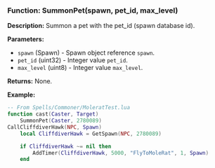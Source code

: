 ### Function: SummonPet(spawn, pet_id, max_level)

**Description:**
Summon a pet with the pet_id (spawn database id).

**Parameters:**
- `spawn` (Spawn) - Spawn object reference `spawn`.
- `pet_id` (uint32) - Integer value `pet_id`.
- `max_level` (uint8) - Integer value `max_level`.

**Returns:** None.

**Example:**

```lua
-- From Spells/Commoner/MoleratTest.lua
function cast(Caster, Target)
	SummonPet(Caster, 2780089)
CallCliffdiverHawk(NPC, Spawn)
	local CliffdiverHawk = GetSpawn(NPC, 2780089)

	if CliffdiverHawk ~= nil then
		AddTimer(CliffdiverHawk, 5000, "FlyToMoleRat", 1, Spawn)
	end
```

